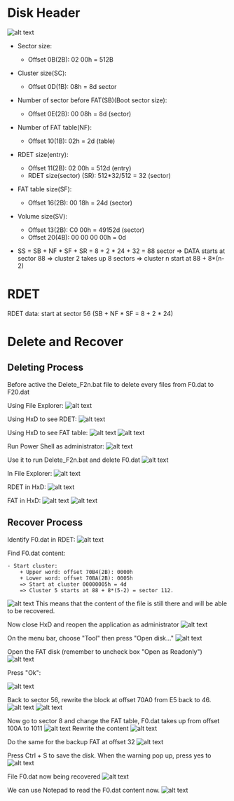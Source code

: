 # Disk Header

![alt text](image-27.png)
- Sector size:
    + Offset 0B(2B): 02 00h = 512B

- Cluster size(SC):
    + Offset 0D(1B): 08h = 8d sector

- Number of sector before FAT(SB)(Boot sector size):
    + Offset 0E(2B): 00 08h = 8d (sector)

- Number of FAT table(NF):
    + Offset 10(1B): 02h = 2d (table)

- RDET size(entry):
    + Offset 11(2B): 02 00h = 512d (entry)
    + RDET size(sector) (SR): 512*32/512 = 32 (sector)

- FAT table size(SF):
    + Offset 16(2B): 00 18h = 24d (sector)

- Volume size(SV):
    + Offset 13(2B): C0 00h = 49152d (sector)
    + Offset 20(4B): 00 00 00 00h = 0d 

- SS = SB + NF * SF + SR = 8 + 2 * 24 + 32 = 88 sector
=> DATA starts at sector 88
=> cluster 2 takes up 8 sectors => cluster n start at 88 + 8*(n-2)

# RDET
RDET data: start at sector 56 (SB + NF * SF = 8 + 2 * 24)

# Delete and Recover

## Deleting Process
Before active the Delete_F2n.bat file to delete every files from F0.dat to F20.dat

Using File Explorer:
![alt text](image-32.png)

Using HxD to see RDET:
![alt text](image-33.png)

Using HxD to see FAT table:
![alt text](image-34.png)
![alt text](image-35.png)

Run Power Shell as administrator:
![alt text](image-11.png)

Use it to run Delete_F2n.bat and delete F0.dat
![alt text](image-36.png)

In File Explorer:
![alt text](image-37.png)

RDET in HxD:
![alt text](image-38.png)

FAT in HxD:
![alt text](image-39.png)
![alt text](image-40.png)

## Recover Process

Identify F0.dat in RDET:
![alt text](image-41.png)

Find F0.dat content:

    - Start cluster:
        + Upper word: offset 70B4(2B): 0000h
        + Lower word: offset 70BA(2B): 0005h
        => Start at cluster 00000005h = 4d
        => Cluster 5 starts at 88 + 8*(5-2) = sector 112.

![alt text](image-42.png)
This means that the content of the file is still there and will be able to be recovered.

Now close HxD and reopen the application as administrator
![alt text](image-18.png)

On the menu bar, choose "Tool" then press "Open disk..."
![alt text](image-19.png)

Open the FAT disk (remember to uncheck box "Open as Readonly")
![alt text](image-20.png)

Press "Ok":

![alt text](image-21.png)

Back to sector 56, rewrite the block at offset 70A0 from E5 back to 46.
![alt text](image-43.png)
![alt text](image-49.png)

Now go to sector 8 and change the FAT table, F0.dat takes up from offset 100A to 1011
![alt text](image-44.png)
Rewrite the content
![alt text](image-45.png)

Do the same for the backup FAT at offset 32
![alt text](image-46.png)

Press Ctrl + S to save the disk. When the warning pop up, press yes to 
![alt text](image-24.png)

File F0.dat now being recovered
![alt text](image-47.png)

We can use Notepad to read the F0.dat content now.
![alt text](image-48.png)